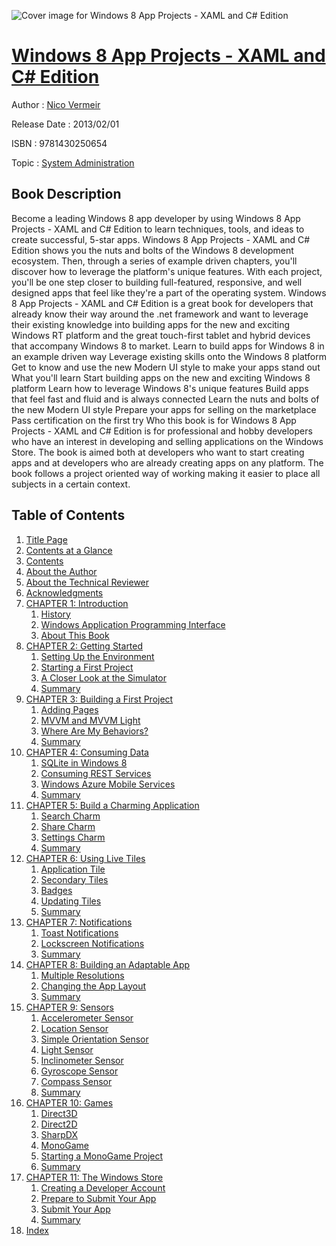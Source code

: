 ![Cover image for Windows 8 App Projects - XAML and C# Edition](https://imgdetail.ebookreading.net/cover/cover/system_admin/EB9781430250654.jpg)

[Windows 8 App Projects - XAML and C# Edition](https://ebookreading.net/view/book/Windows+8+App+Projects+-+XAML+and+C%23+Edition-EB9781430250654_1.html "Windows 8 App Projects - XAML and C# Edition")
====================================================================================================================

Author : [Nico Vermeir](https://ebookreading.net/search/author/Nico+Vermeir)

Release Date : 2013/02/01

ISBN : 9781430250654

Topic : [System Administration](https://ebookreading.net/search/category/system-administration)

Book Description
-----------------

Become a leading Windows 8 app developer by using Windows 8 App Projects - XAML and C# Edition to learn techniques, tools, and ideas to create successful, 5-star apps.
Windows 8 App Projects - XAML and C# Edition shows you the nuts and bolts of the Windows 8 development ecosystem. Then, through a series of example driven chapters, you'll discover how to leverage the platform's unique features. With each project, you'll be one step closer to building full-featured, responsive, and well designed apps that feel like they're a part of the operating system.
Windows 8 App Projects - XAML and C# Edition is a great book for developers that already know their way around the .net framework and want to leverage their existing knowledge into building apps for the new and exciting Windows RT platform and the great touch-first tablet and hybrid devices that accompany Windows 8 to market.
Learn to build apps for Windows 8 in an example driven way
Leverage existing skills onto the Windows 8 platform
Get to know and use the new Modern UI style to make your apps stand out
What you'll learn
Start building apps on the new and exciting Windows 8 platform
Learn how to leverage Windows 8's unique features
Build apps that feel fast and fluid and is always connected
Learn the nuts and bolts of the new Modern UI style
Prepare your apps for selling on the marketplace
Pass certification on the first try
Who this book is for
Windows 8 App Projects - XAML and C# Edition is for professional and hobby developers who have an interest in developing and selling applications on the Windows Store. The book is aimed both at developers who want to start creating apps and at developers who are already creating apps on any platform. The book follows a project oriented way of working making it easier to place all subjects in a certain context.
              
Table of Contents
-----------------

1. [Title Page](https://ebookreading.net/view/book/Windows+8+App+Projects+-+XAML+and+C%23+Edition-EB9781430250654_2.html)
1. [Contents at a Glance](https://ebookreading.net/view/book/Windows+8+App+Projects+-+XAML+and+C%23+Edition-EB9781430250654_4.html)
1. [Contents](https://ebookreading.net/view/book/Windows+8+App+Projects+-+XAML+and+C%23+Edition-EB9781430250654_5.html)
1. [About the Author](https://ebookreading.net/view/book/Windows+8+App+Projects+-+XAML+and+C%23+Edition-EB9781430250654_6.html)
1. [About the Technical Reviewer](https://ebookreading.net/view/book/Windows+8+App+Projects+-+XAML+and+C%23+Edition-EB9781430250654_7.html)
1. [Acknowledgments](https://ebookreading.net/view/book/Windows+8+App+Projects+-+XAML+and+C%23+Edition-EB9781430250654_8.html)
1. [CHAPTER 1: Introduction](https://ebookreading.net/view/book/Windows+8+App+Projects+-+XAML+and+C%23+Edition-EB9781430250654_9.html)
    1. [History](https://ebookreading.net/view/book/Windows+8+App+Projects+-+XAML+and+C%23+Edition-EB9781430250654_9.html#Sec1)
    1. [Windows Application Programming Interface](https://ebookreading.net/view/book/Windows+8+App+Projects+-+XAML+and+C%23+Edition-EB9781430250654_9.html#Sec2)
    1. [About This Book](https://ebookreading.net/view/book/Windows+8+App+Projects+-+XAML+and+C%23+Edition-EB9781430250654_9.html#Sec3)
1. [CHAPTER 2: Getting Started](https://ebookreading.net/view/book/Windows+8+App+Projects+-+XAML+and+C%23+Edition-EB9781430250654_10.html)
    1. [Setting Up the Environment](https://ebookreading.net/view/book/Windows+8+App+Projects+-+XAML+and+C%23+Edition-EB9781430250654_10.html#Sec1)
    1. [Starting a First Project](https://ebookreading.net/view/book/Windows+8+App+Projects+-+XAML+and+C%23+Edition-EB9781430250654_10.html#Sec2)
    1. [A Closer Look at the Simulator](https://ebookreading.net/view/book/Windows+8+App+Projects+-+XAML+and+C%23+Edition-EB9781430250654_10.html#Sec12)
    1. [Summary](https://ebookreading.net/view/book/Windows+8+App+Projects+-+XAML+and+C%23+Edition-EB9781430250654_10.html#Sec13)
1. [CHAPTER 3: Building a First Project](https://ebookreading.net/view/book/Windows+8+App+Projects+-+XAML+and+C%23+Edition-EB9781430250654_11.html)
    1. [Adding Pages](https://ebookreading.net/view/book/Windows+8+App+Projects+-+XAML+and+C%23+Edition-EB9781430250654_11.html#Sec1)
    1. [MVVM and MVVM Light](https://ebookreading.net/view/book/Windows+8+App+Projects+-+XAML+and+C%23+Edition-EB9781430250654_11.html#Sec9)
    1. [Where Are My Behaviors?](https://ebookreading.net/view/book/Windows+8+App+Projects+-+XAML+and+C%23+Edition-EB9781430250654_11.html#Sec14)
    1. [Summary](https://ebookreading.net/view/book/Windows+8+App+Projects+-+XAML+and+C%23+Edition-EB9781430250654_11.html#Sec15)
1. [CHAPTER 4: Consuming Data](https://ebookreading.net/view/book/Windows+8+App+Projects+-+XAML+and+C%23+Edition-EB9781430250654_12.html)
    1. [SQLite in Windows 8](https://ebookreading.net/view/book/Windows+8+App+Projects+-+XAML+and+C%23+Edition-EB9781430250654_12.html#Sec1)
    1. [Consuming REST Services](https://ebookreading.net/view/book/Windows+8+App+Projects+-+XAML+and+C%23+Edition-EB9781430250654_12.html#Sec12)
    1. [Windows Azure Mobile Services](https://ebookreading.net/view/book/Windows+8+App+Projects+-+XAML+and+C%23+Edition-EB9781430250654_12.html#Sec16)
    1. [Summary](https://ebookreading.net/view/book/Windows+8+App+Projects+-+XAML+and+C%23+Edition-EB9781430250654_12.html#Sec19)
1. [CHAPTER 5: Build a Charming Application](https://ebookreading.net/view/book/Windows+8+App+Projects+-+XAML+and+C%23+Edition-EB9781430250654_13.html)
    1. [Search Charm](https://ebookreading.net/view/book/Windows+8+App+Projects+-+XAML+and+C%23+Edition-EB9781430250654_13.html#Sec1)
    1. [Share Charm](https://ebookreading.net/view/book/Windows+8+App+Projects+-+XAML+and+C%23+Edition-EB9781430250654_13.html#Sec6)
    1. [Settings Charm](https://ebookreading.net/view/book/Windows+8+App+Projects+-+XAML+and+C%23+Edition-EB9781430250654_13.html#Sec12)
    1. [Summary](https://ebookreading.net/view/book/Windows+8+App+Projects+-+XAML+and+C%23+Edition-EB9781430250654_13.html#Sec13)
1. [CHAPTER 6: Using Live Tiles](https://ebookreading.net/view/book/Windows+8+App+Projects+-+XAML+and+C%23+Edition-EB9781430250654_14.html)
    1. [Application Tile](https://ebookreading.net/view/book/Windows+8+App+Projects+-+XAML+and+C%23+Edition-EB9781430250654_14.html#Sec1)
    1. [Secondary Tiles](https://ebookreading.net/view/book/Windows+8+App+Projects+-+XAML+and+C%23+Edition-EB9781430250654_14.html#Sec5)
    1. [Badges](https://ebookreading.net/view/book/Windows+8+App+Projects+-+XAML+and+C%23+Edition-EB9781430250654_14.html#Sec9)
    1. [Updating Tiles](https://ebookreading.net/view/book/Windows+8+App+Projects+-+XAML+and+C%23+Edition-EB9781430250654_14.html#Sec11)
    1. [Summary](https://ebookreading.net/view/book/Windows+8+App+Projects+-+XAML+and+C%23+Edition-EB9781430250654_14.html#Sec16)
1. [CHAPTER 7: Notifications](https://ebookreading.net/view/book/Windows+8+App+Projects+-+XAML+and+C%23+Edition-EB9781430250654_15.html)
    1. [Toast Notifications](https://ebookreading.net/view/book/Windows+8+App+Projects+-+XAML+and+C%23+Edition-EB9781430250654_15.html#Sec1)
    1. [Lockscreen Notifications](https://ebookreading.net/view/book/Windows+8+App+Projects+-+XAML+and+C%23+Edition-EB9781430250654_15.html#Sec7)
    1. [Summary](https://ebookreading.net/view/book/Windows+8+App+Projects+-+XAML+and+C%23+Edition-EB9781430250654_15.html#Sec8)
1. [CHAPTER 8: Building an Adaptable App](https://ebookreading.net/view/book/Windows+8+App+Projects+-+XAML+and+C%23+Edition-EB9781430250654_16.html)
    1. [Multiple Resolutions](https://ebookreading.net/view/book/Windows+8+App+Projects+-+XAML+and+C%23+Edition-EB9781430250654_16.html#Sec1)
    1. [Changing the App Layout](https://ebookreading.net/view/book/Windows+8+App+Projects+-+XAML+and+C%23+Edition-EB9781430250654_16.html#Sec7)
    1. [Summary](https://ebookreading.net/view/book/Windows+8+App+Projects+-+XAML+and+C%23+Edition-EB9781430250654_16.html#Sec11)
1. [CHAPTER 9: Sensors](https://ebookreading.net/view/book/Windows+8+App+Projects+-+XAML+and+C%23+Edition-EB9781430250654_17.html)
    1. [Accelerometer Sensor](https://ebookreading.net/view/book/Windows+8+App+Projects+-+XAML+and+C%23+Edition-EB9781430250654_17.html#Sec1)
    1. [Location Sensor](https://ebookreading.net/view/book/Windows+8+App+Projects+-+XAML+and+C%23+Edition-EB9781430250654_17.html#Sec4)
    1. [Simple Orientation Sensor](https://ebookreading.net/view/book/Windows+8+App+Projects+-+XAML+and+C%23+Edition-EB9781430250654_17.html#Sec7)
    1. [Light Sensor](https://ebookreading.net/view/book/Windows+8+App+Projects+-+XAML+and+C%23+Edition-EB9781430250654_17.html#Sec10)
    1. [Inclinometer Sensor](https://ebookreading.net/view/book/Windows+8+App+Projects+-+XAML+and+C%23+Edition-EB9781430250654_17.html#Sec13)
    1. [Gyroscope Sensor](https://ebookreading.net/view/book/Windows+8+App+Projects+-+XAML+and+C%23+Edition-EB9781430250654_17.html#Sec16)
    1. [Compass Sensor](https://ebookreading.net/view/book/Windows+8+App+Projects+-+XAML+and+C%23+Edition-EB9781430250654_17.html#Sec19)
    1. [Summary](https://ebookreading.net/view/book/Windows+8+App+Projects+-+XAML+and+C%23+Edition-EB9781430250654_17.html#Sec22)
1. [CHAPTER 10: Games](https://ebookreading.net/view/book/Windows+8+App+Projects+-+XAML+and+C%23+Edition-EB9781430250654_18.html)
    1. [Direct3D](https://ebookreading.net/view/book/Windows+8+App+Projects+-+XAML+and+C%23+Edition-EB9781430250654_18.html#Sec1)
    1. [Direct2D](https://ebookreading.net/view/book/Windows+8+App+Projects+-+XAML+and+C%23+Edition-EB9781430250654_18.html#Sec2)
    1. [SharpDX](https://ebookreading.net/view/book/Windows+8+App+Projects+-+XAML+and+C%23+Edition-EB9781430250654_18.html#Sec3)
    1. [MonoGame](https://ebookreading.net/view/book/Windows+8+App+Projects+-+XAML+and+C%23+Edition-EB9781430250654_18.html#Sec4)
    1. [Starting a MonoGame Project](https://ebookreading.net/view/book/Windows+8+App+Projects+-+XAML+and+C%23+Edition-EB9781430250654_18.html#Sec6)
    1. [Summary](https://ebookreading.net/view/book/Windows+8+App+Projects+-+XAML+and+C%23+Edition-EB9781430250654_18.html#Sec14)
1. [CHAPTER 11: The Windows Store](https://ebookreading.net/view/book/Windows+8+App+Projects+-+XAML+and+C%23+Edition-EB9781430250654_19.html)
    1. [Creating a Developer Account](https://ebookreading.net/view/book/Windows+8+App+Projects+-+XAML+and+C%23+Edition-EB9781430250654_19.html#Sec1)
    1. [Prepare to Submit Your App](https://ebookreading.net/view/book/Windows+8+App+Projects+-+XAML+and+C%23+Edition-EB9781430250654_19.html#Sec2)
    1. [Submit Your App](https://ebookreading.net/view/book/Windows+8+App+Projects+-+XAML+and+C%23+Edition-EB9781430250654_19.html#Sec3)
    1. [Summary](https://ebookreading.net/view/book/Windows+8+App+Projects+-+XAML+and+C%23+Edition-EB9781430250654_19.html#Sec4)
1. [Index](https://ebookreading.net/view/book/Windows+8+App+Projects+-+XAML+and+C%23+Edition-EB9781430250654_20.html)
